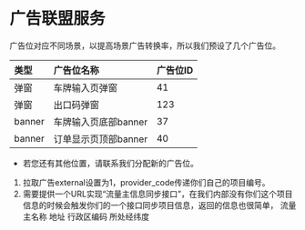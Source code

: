 # 广告联盟服务


广告位对应不同场景，以提高场景广告转换率，所以我们预设了几个广告位。

|类型|广告位名称|广告位ID|
|:---|:---|:---|
|弹窗|车牌输入页弹窗|41|
|弹窗|出口码弹窗|123|
|banner|车牌输入页底部banner|37|
|banner|订单显示页顶部banner|40|

* 若您还有其他位置，请联系我们分配新的广告位。

1. 拉取广告external设置为1，provider_code传递你们自己的项目编号。
2. 需要提供一个URL实现“流量主信息同步接口”，在我们内部没有你们这个项目信息的时候会触发你们的一个接口同步项目信息，返回的信息也很简单，
流量主名称
地址
行政区编码
所处经纬度
